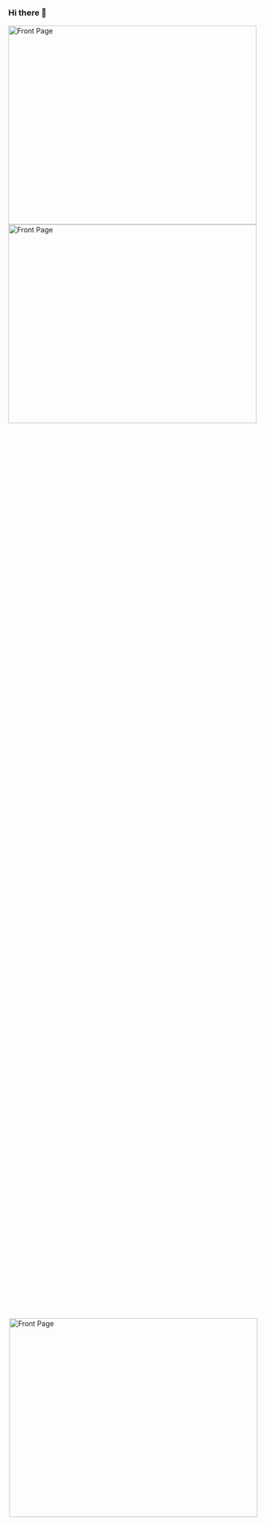 ### Hi there 👋

<a href="https://hamid-nouri.github.io/Portfolio/">
  <img src="https://github.com/Hamid-Nouri/Hamid-Nouri/blob/master/assets/144114287/a8182800-966e-4705-8a99-78d5b96f7e9b" alt="Front Page" width="500" height="400">
</a>

<a href="https://hamid-nouri.github.io/Portfolio/">
  <img src="https://github.com/Hamid-Nouri/Hamid-Nouri/assets/144114287/a8182800-966e-4705-8a99-78d5b96f7e9b" alt="Front Page" width="500" height="400">
</a>

<!DOCTYPE html>
<html>
<head>
  <style>
    .center-container {
      display: flex;
      justify-content: center;
      align-items: center;
      height: 100vh;
    }
  </style>
</head>
<body>
  <div class="center-container">
    <a href="https://hamid-nouri.github.io/Portfolio/">
      <img src="DIRECT_IMAGE_URL_HERE" alt="Front Page" width="500" height="400">
    </a>
  </div>
</body>
</html>


<!DOCTYPE html>
<html>
<head>
  <style>
    .center-container {
      display: flex;
      justify-content: center;
      align-items: center;
      height: 100vh;
    }
  </style>
</head>
<body>
  <div class="center-container">
    <a href="https://hamid-nouri.github.io/Portfolio/">
      <img src="https://i.imgur.com/EXAMPLE.jpg" alt="Front Page" width="500" height="400">
    </a>
  </div>
</body>
</html>
